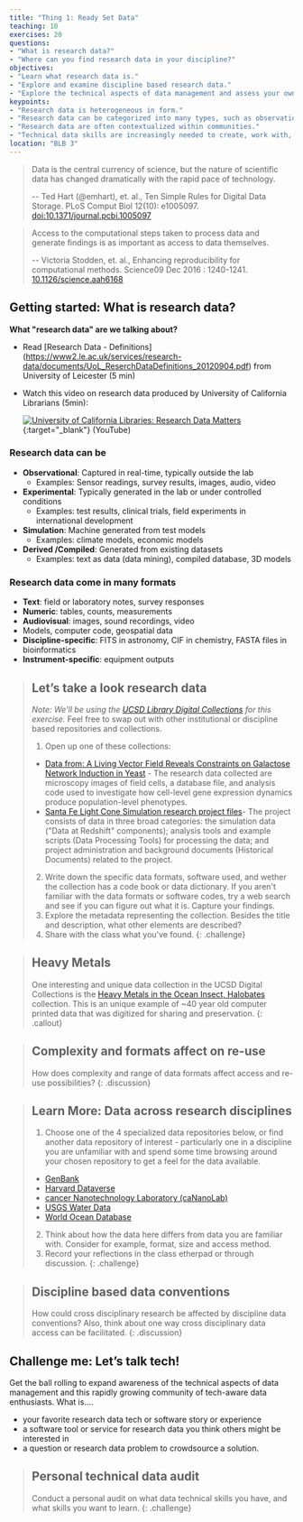 ```yaml
---
title: "Thing 1: Ready Set Data"
teaching: 10
exercises: 20
questions:
- "What is research data?"
- "Where can you find research data in your discipline?"
objectives:
- "Learn what research data is."
- "Explore and examine discipline based research data."
- "Explore the technical aspects of data management and assess your own skills."
keypoints:
- "Research data is heterogeneous in form."
- "Research data can be categorized into many types, such as observational, experimental, simulation, derived or compiled, and reference."
- "Research data are often contextualized within communities."
- "Technical data skills are increasingly needed to create, work with, understand and make sense of research data."
location: "BLB 3"
---
```

> Data is the central currency of science, but the nature of scientific data has changed dramatically with the rapid pace of technology.
>
> -- Ted Hart (@emhart), et. al., Ten Simple Rules for Digital Data Storage. PLoS Comput Biol 12(10): e1005097. [doi:10.1371/journal.pcbi.1005097](https://doi.org/10.1371/journal.pcbi.1005097)

>Access to the computational steps taken to process data and generate findings is as important as access to data themselves.
>
> -- Victoria Stodden, et. al., Enhancing reproducibility for computational methods. Science09 Dec 2016 : 1240-1241. [10.1126/science.aah6168](https://doi.org/10.1126/science.aah6168)

## Getting started: What is research data?

**What "research data" are we talking about?**

* Read [Research Data - Definitions] (https://www2.le.ac.uk/services/research-data/documents/UoL_ReserchDataDefinitions_20120904.pdf) from University of Leicester (5 min)
* Watch this video on research data produced by University of California Librarians (5min):

  [![University of California Libraries: Research Data Matters](https://img.youtube.com/vi/Lr722k7NyGU/0.jpg)](https://www.youtube.com/watch?v=Lr722k7NyGU "University of California Libraries: Research Data Matters"){:target="_blank"} (YouTube)

### Research data can be

* **Observational**: Captured in real-time, typically outside the lab
  * Examples: Sensor readings, survey results, images, audio, video
* **Experimental**: Typically generated in the lab or under controlled conditions
  * Examples: test results, clinical trials, field experiments in international development
* **Simulation**: Machine generated from test models
  * Examples: climate models, economic models
* **Derived /Compiled**: Generated from existing datasets
  * Examples: text as data (data mining), compiled database, 3D models

### Research data come in many formats

* **Text**: field or laboratory notes, survey responses
* **Numeric**: tables, counts, measurements
* **Audiovisual**: images, sound recordings, video
* Models, computer code, geospatial data
* **Discipline-specific**: FITS in astronomy, CIF in chemistry, FASTA files in bioinformatics
* **Instrument-specific**: equipment outputs

>## Let’s take a look research data
>*Note: We'll be using the [UCSD Library Digital Collections](http://library.ucsd.edu/dc) for this exercise.* Feel free to swap out with other institutional or discipline based repositories and collections.
>
> 1. Open up one of these collections:
>  * [Data from: A Living Vector Field Reveals Constraints on Galactose Network Induction in Yeast](http://library.ucsd.edu/dc/collection/bb5668210c) - The research data collected are microscopy images of field cells, a database file, and analysis code used to investigate how cell-level gene expression dynamics produce population-level phenotypes.
>  * [Santa Fe Light Cone Simulation research project files](http://library.ucsd.edu/dc/collection/bb1673671n)- The project consists of data in three broad categories: the simulation data ("Data at Redshift" components); analysis tools and example scripts (Data Processing Tools) for processing the data; and project administration and background documents (Historical Documents) related to the project.
>2. Write down the specific data formats, software used, and wether the collection has a code book or data dictionary. If you aren't familiar with the data formats or software codes, try a web search and see if you can figure out what it is. Capture your findings.
>4. Explore the metadata representing the collection. Besides the title and description, what other elements are described?
> 5. Share with the class what you've found.
{: .challenge}

>## Heavy Metals
>One interesting and unique data collection in the UCSD Digital Collections is the [Heavy Metals in the Ocean Insect, Halobates](http://library.ucsd.edu/dc/collection/bb8056206n) collection.  This is an unique example of ~40 year old computer printed data that was digitized for sharing and preservation.
{: .callout}

>## Complexity and formats affect on re-use
>How does complexity and range of data formats affect access and re-use possibilities?
{: .discussion}

>## Learn More: Data across research disciplines
>1. Choose one of the 4 specialized data repositories below, or find another data repository of interest - particularly one in a discipline you are unfamiliar with and spend some time browsing around your chosen repository to get a feel for the data available.
>  * [GenBank](https://www.ncbi.nlm.nih.gov/genbank/)
>  * [Harvard Dataverse](https://dataverse.harvard.edu/)
>  * [cancer Nanotechnology Laboratory (caNanoLab)](https://cananolab.nci.nih.gov/caNanoLab/#/)
>  * [USGS Water Data](https://waterdata.usgs.gov/nwis)
>  * [World Ocean Database](https://www.nodc.noaa.gov/OC5/WOD/pr_wod.html)
>
>2. Think about how the data here differs from data you are familiar with.  Consider for example, format, size and access method.
>3. Record your reflections in the class etherpad or through discussion.
{: .challenge}

>## Discipline based data conventions
>How could cross disciplinary research be affected by discipline data conventions? Also,  think about one way cross disciplinary data access can be facilitated.
{: .discussion}

## Challenge me: Let’s talk tech!

Get the ball rolling to expand awareness of the technical aspects of data management and this rapidly growing community of tech-aware data enthusiasts.
What is....

* your favorite research data tech or software story or experience
* a software tool or service for research data you think others might be interested in
* a question or research data problem to crowdsource a solution.

>## Personal technical data audit
> Conduct a personal audit on what data technical skills you have, and what skills you want to learn.
{: .challenge}
